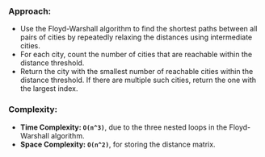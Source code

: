 ### Approach:
- Use the Floyd-Warshall algorithm to find the shortest paths between all pairs of cities by repeatedly relaxing the distances using intermediate cities.
- For each city, count the number of cities that are reachable within the distance threshold.
- Return the city with the smallest number of reachable cities within the distance threshold. If there are multiple such cities, return the one with the largest index.
​
### Complexity:
- **Time Complexity: `O(n^3)`**, due to the three nested loops in the Floyd-Warshall algorithm.
- **Space Complexity: `O(n^2)`**, for storing the distance matrix.